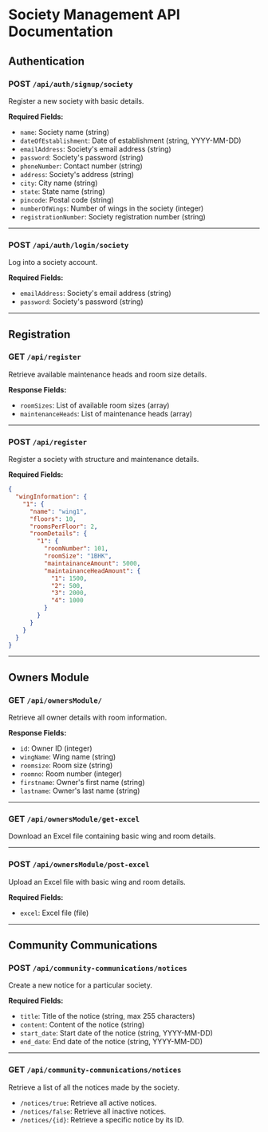 
# Society Management API Documentation

## Authentication

### POST `/api/auth/signup/society`
Register a new society with basic details.

**Required Fields:**
- `name`: Society name (string)
- `dateOfEstablishment`: Date of establishment (string, YYYY-MM-DD)
- `emailAddress`: Society's email address (string)
- `password`: Society's password (string)
- `phoneNumber`: Contact number (string)
- `address`: Society's address (string)
- `city`: City name (string)
- `state`: State name (string)
- `pincode`: Postal code (string)
- `numberOfWings`: Number of wings in the society (integer)
- `registrationNumber`: Society registration number (string)

---

### POST `/api/auth/login/society`
Log into a society account.

**Required Fields:**
- `emailAddress`: Society's email address (string)
- `password`: Society's password (string)

---

## Registration

### GET `/api/register`
Retrieve available maintenance heads and room size details.

**Response Fields:**
- `roomSizes`: List of available room sizes (array)
- `maintenanceHeads`: List of maintenance heads (array)

---

### POST `/api/register`
Register a society with structure and maintenance details.

**Required Fields:**
```json
{
  "wingInformation": {
    "1": {
      "name": "wing1",
      "floors": 10,
      "roomsPerFloor": 2,
      "roomDetails": {
        "1": {
          "roomNumber": 101,
          "roomSize": "1BHK",
          "maintainanceAmount": 5000,
          "maintainanceHeadAmount": {
            "1": 1500,
            "2": 500,
            "3": 2000,
            "4": 1000
          }
        }
      }
    }
  }
}
```
---

## Owners Module

### GET `/api/ownersModule/`
Retrieve all owner details with room information.

**Response Fields:**
- `id`: Owner ID (integer)
- `wingName`: Wing name (string)
- `roomsize`: Room size (string)
- `roomno`: Room number (integer)
- `firstname`: Owner's first name (string)
- `lastname`: Owner's last name (string)

---

### GET `/api/ownersModule/get-excel`
Download an Excel file containing basic wing and room details.

---

### POST `/api/ownersModule/post-excel`
Upload an Excel file with basic wing and room details.

**Required Fields:**
- `excel`: Excel file (file)

---

## Community Communications

### POST `/api/community-communications/notices`
Create a new notice for a particular society.

**Required Fields:**
- `title`: Title of the notice (string, max 255 characters)
- `content`: Content of the notice (string)
- `start_date`: Start date of the notice (string, YYYY-MM-DD)
- `end_date`: End date of the notice (string, YYYY-MM-DD)

---
### GET `/api/community-communications/notices`
Retrieve a list of all the notices made by the society.

- `/notices/true`: Retrieve all active notices.
- `/notices/false`: Retrieve all inactive notices.
- `/notices/{id}`: Retrieve a specific notice by its ID.
